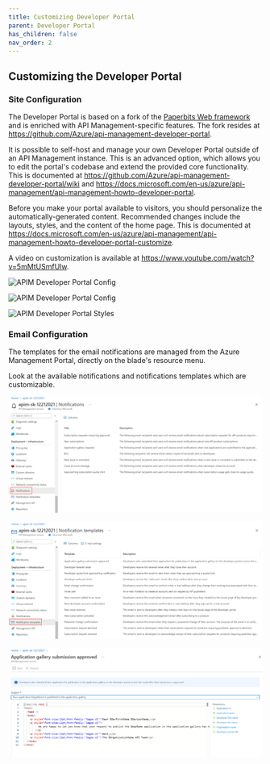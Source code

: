 ```yaml
---
title: Customizing Developer Portal
parent: Developer Portal
has_children: false
nav_order: 2
---
```


 
## Customizing the Developer Portal

### Site Configuration

The Developer Portal is based on a fork of the [Paperbits Web framework](https://paperbits.io/) and is enriched with API Management-specific features. The fork resides at <https://github.com/Azure/api-management-developer-portal>.

It is possible to self-host and manage your own Developer Portal outside of an API Management instance. This is an advanced option, which allows you to edit the portal's codebase and extend the provided core functionality. This is documented at <https://github.com/Azure/api-management-developer-portal/wiki> and <https://docs.microsoft.com/en-us/azure/api-management/api-management-howto-developer-portal>.

Before you make your portal available to visitors, you should personalize the automatically-generated content. Recommended changes include the layouts, styles, and the content of the home page. This is documented at <https://docs.microsoft.com/en-us/azure/api-management/api-management-howto-developer-portal-customize>.

A video on customization is available at <https://www.youtube.com/watch?v=5mMtUSmfUlw>.

![APIM Developer Portal Config](../../assets/images/apim-developer-portal-config-1.png)

![APIM Developer Portal Config](../../assets/images/apim-developer-portal-config-2.png)

![APIM Developer Portal Styles](../../assets/images/apim-developer-portal-styles.png)

### Email Configuration

The templates for the email notifications are managed from the Azure Management Portal, directly on the blade's resource menu.

Look at the available notifications and notifications templates which are customizable.

![APIM Notifications](../../assets/images/apim-notifications.png)

![APIM Notification Templates](../../assets/images/apim-notification-templates.png)

![APIM Notification Template Edit](../../assets/images/apim-notification-edit.png)